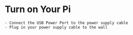 # Turn on Your Pi

    - Connect the USB Power Port to the power supply cable
    - Plug in your power supply cable to the wall
